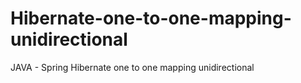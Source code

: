 # Hibernate-one-to-one-mapping-unidirectional
JAVA - Spring Hibernate one to one mapping unidirectional

